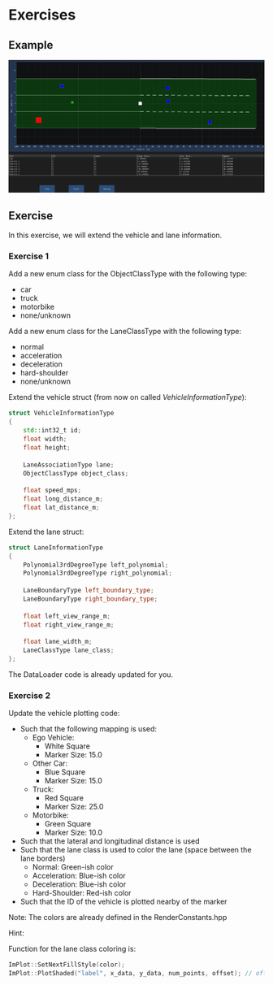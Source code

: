 # Exercises

## Example

![Example](./media/Lanes.gif)

## Exercise

In this exercise, we will extend the vehicle and lane information.

### Exercise 1

Add a new enum class for the ObjectClassType with the following type:

- car
- truck
- motorbike
- none/unknown

Add a new enum class for the LaneClassType with the following type:

- normal
- acceleration
- deceleration
- hard-shoulder
- none/unknown

Extend the vehicle struct (from now on called *VehicleInformationType*):

```cpp
struct VehicleInformationType
{
    std::int32_t id;
    float width;
    float height;

    LaneAssociationType lane;
    ObjectClassType object_class;

    float speed_mps;
    float long_distance_m;
    float lat_distance_m;
};
```

Extend the lane struct:

```cpp
struct LaneInformationType
{
    Polynomial3rdDegreeType left_polynomial;
    Polynomial3rdDegreeType right_polynomial;

    LaneBoundaryType left_boundary_type;
    LaneBoundaryType right_boundary_type;

    float left_view_range_m;
    float right_view_range_m;

    float lane_width_m;
    LaneClassType lane_class;
};
```

The DataLoader code is already updated for you.

### Exercise 2

Update the vehicle plotting code:

- Such that the following mapping is used:
  - Ego Vehicle:
    - White Square
    - Marker Size: 15.0
  - Other Car:
    - Blue Square
    - Marker Size: 15.0
  - Truck:
    - Red Square
    - Marker Size: 25.0
  - Motorbike:
    - Green Square
    - Marker Size: 10.0
- Such that the lateral and longitudinal distance is used
- Such that the lane class is used to color the lane (space between the lane borders)
  - Normal: Green-ish color
  - Acceleration: Blue-ish color
  - Deceleration: Blue-ish color
  - Hard-Shoulder: Red-ish color
- Such that the ID of the vehicle is plotted nearby of the marker

Note: The colors are already defined in the RenderConstants.hpp

Hint:

Function for the lane class coloring is:

```cpp
ImPlot::SetNextFillStyle(color);
ImPlot::PlotShaded("label", x_data, y_data, num_points, offset); // offset can be used to "shift" the shaded area
```
